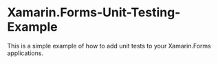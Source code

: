 # Xamarin.Forms-Unit-Testing-Example
This is a simple example of how to add unit tests to your Xamarin.Forms applications.
